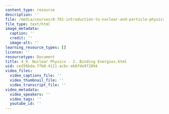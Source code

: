 ```yaml
---
content_type: resource
description: ''
file: /media/courses/8-701-introduction-to-nuclear-and-particle-physics-fall-2020/4_9-nuclear-physics-2-binding-energies.html
file_type: text/html
image_metadata:
  caption: ''
  credit: ''
  image-alt: ''
learning_resource_types: []
license: ''
resourcetype: Document
title: 4_9. Nuclear Physics - 2. Binding Energies.html
uid: ced36bda-7fb0-4111-acbc-eb6fde972894
video_files:
  video_captions_file: ''
  video_thumbnail_file: ''
  video_transcript_file: ''
video_metadata:
  video_speakers: ''
  video_tags: ''
  youtube_id: ''
---
```

